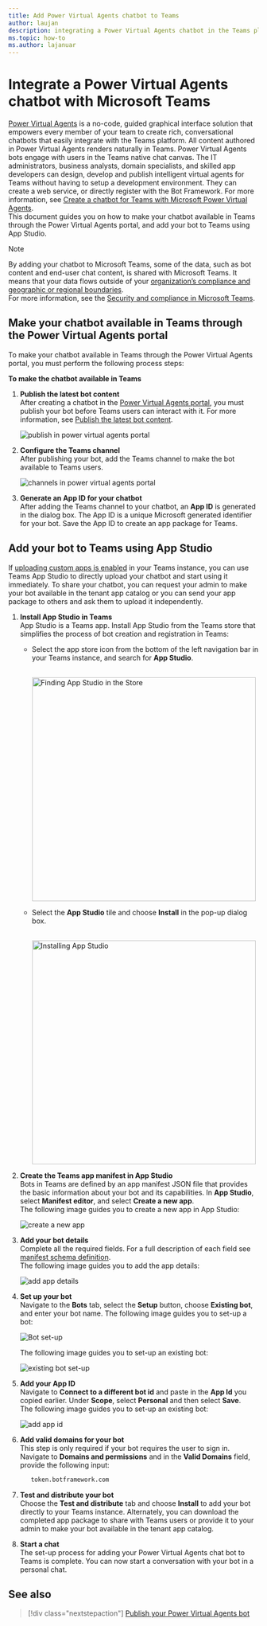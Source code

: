 ```yaml
---
title: Add Power Virtual Agents chatbot to Teams
author: laujan
description: integrating a Power Virtual Agents chatbot in the Teams platform
ms.topic: how-to
ms.author: lajanuar
---
```


# Integrate a Power Virtual Agents chatbot with Microsoft Teams

[Power Virtual Agents](/power-virtual-agents/fundamentals-what-is-power-virtual-agents) is a no-code, guided graphical interface solution that empowers every member of your team to create rich, conversational chatbots that easily integrate with the Teams platform. All content authored in Power Virtual Agents renders naturally in Teams. Power Virtual Agents bots engage with users in the Teams native chat canvas. The IT administrators, business analysts, domain specialists, and skilled app developers can design, develop and publish intelligent virtual agents for Teams without having to setup a development environment. They can create a web service, or directly register with the Bot Framework. For more information, see [Create a chatbot for Teams with Microsoft Power Virtual Agents](../bot-features.md#bots-and-the-microsoft-power-virtual-agents).  
This document guides you on how to make your chatbot available in Teams through the Power Virtual Agents portal, and add your bot to Teams using App Studio. 


> [!NOTE]
> By adding your chatbot to Microsoft Teams, some of the data, such as bot content and end-user chat content, is shared with Microsoft Teams. It means that your data flows outside of your [organization’s compliance and geographic or regional boundaries](/power-virtual-agents/data-location). <br/>
> For more information, see the [Security and compliance in Microsoft Teams](/MicrosoftTeams/security-compliance-overview).

## Make your chatbot available in Teams through the Power Virtual Agents portal

To make your chatbot available in Teams through the Power Virtual Agents portal, you must perform the following process steps:

**To make the chatbot available in Teams**

1. **Publish the latest bot content**  
After creating a chatbot in the [Power Virtual Agents portal](https://powervirtualagents.microsoft.com), you must publish your bot before Teams users can interact with it. For more information, see [Publish the latest bot content](/power-virtual-agents/publication-fundamentals-publish-channels#publish-the-latest-bot-content).

   ![publish in power virtual agents portal](../../assets/images/pva-publish.png)

1. **Configure the Teams channel**  
After publishing your bot, add the Teams channel to make the bot available to Teams users.

   ![channels in power virtual agents portal](../../assets/images/pva-channels.png)

1. **Generate an App ID for your chatbot**  
After adding the Teams channel to your chatbot, an **App ID** is generated in the dialog box. The App ID is a unique Microsoft generated identifier for your bot. Save the App ID to create an app package for Teams.

## Add your bot to Teams using App Studio

If [uploading custom apps is enabled](/microsoftteams/admin-settings) in your Teams instance, you can use Teams App Studio to directly upload your chatbot and start using it immediately. To share your chatbot, you can request your admin to make your bot available in the tenant app catalog or you can send your app package to others and ask them to upload it independently.

1. **Install App Studio in Teams**  
App Studio is a Teams app. Install App Studio from the Teams store that simplifies the process of bot creation and registration in Teams: 

   * Select the app store icon from the bottom of the left navigation bar in your Teams instance, and search for **App Studio**.

     &emsp;&emsp; <img  width="450px" alt="Finding App Studio in the Store" src="../../assets/images/get-started/app-studio-store.png"/>   

    * Select the **App Studio** tile and choose **Install** in the pop-up dialog box.

      &emsp;&emsp; <img  width="450px" alt="Installing App Studio" src="../../assets/images/get-started/app-studio-install.png"/>

1. **Create the Teams app manifest in App Studio**  
Bots in Teams are defined by an app manifest JSON file that provides the basic information about your bot and its capabilities. In **App Studio**, select **Manifest editor**, and select **Create a new app**.  
The following image guides you to create a new app in App Studio:  

   ![create a new app](../../assets/images/get-started/create-new-app.png)

1. **Add your bot details**  
Complete all the required fields. For a full description of each field see [manifest schema definition](../../resources/schema/manifest-schema.md).   
The following image guides you to add the app details:  

   ![add app details](../../assets/images/get-started/add-app-details.png)

1. **Set up your bot**                            
Navigate to the **Bots** tab, select the **Setup** button, choose **Existing bot**, and enter your bot name. 
   The following image guides you to set-up a bot:    

   ![Bot set-up](../../assets/images/get-started/bot-set-up.png) 

   The following image guides you to set-up an existing bot:      

   ![existing bot set-up](../../assets/images/get-started/existing-bot-set-up.png)    

1. **Add your App ID**  
Navigate to **Connect to a different bot id** and paste in the **App Id** you copied earlier. Under **Scope**, select **Personal** and then select **Save**.  
The following image guides you to set-up an existing bot:    

   ![add app id](../../assets/images/get-started/add-app-id.png)

1. **Add valid domains for your bot**  
This step is only required if your bot requires the user to sign in. Navigate to **Domains and permissions** and in the **Valid Domains** field, provide the following input:

    ```bash
       token.botframework.com
    ```

7.  **Test and distribute your bot**  
Choose the **Test and distribute** tab and choose **Install** to add your bot directly to your Teams instance. Alternately, you can download the completed app package to share with Teams users or provide it to your admin to make your bot available in the tenant app catalog.

8. **Start a chat**   
The set-up process for adding your Power Virtual Agents chat bot to Teams is complete. You can now start a conversation with your bot in a personal chat.

## See also

> [!div class="nextstepaction"]
> [Publish your Power Virtual Agents bot](/power-virtual-agents/publication-fundamentals-publish-channels)
